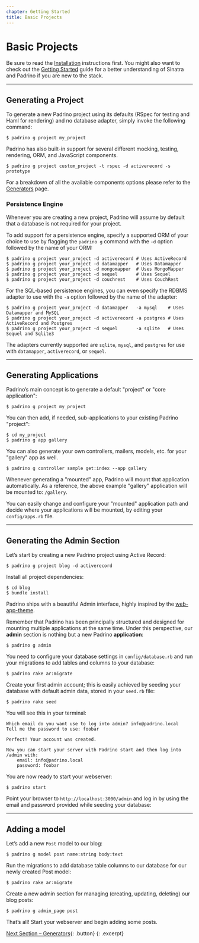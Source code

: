 ```yaml
---
chapter: Getting Started
title: Basic Projects
---
```


# Basic Projects

Be sure to read the [Installation](/guides/installation "Installation")
instructions first. You might also want to check out the
[Getting Started](/guides/getting-started "Getting Started") guide for a better
understanding of Sinatra and Padrino if you are new to the stack.

---


## Generating a Project

To generate a new Padrino project using its defaults (RSpec for testing and Haml
for rendering) and no database adapter, simply invoke the following command:


~~~ shell
$ padrino g project my_project
~~~


Padrino has also built-in support for several different mocking, testing,
rendering, ORM, and JavaScript components.


~~~ shell
$ padrino g project custom_project -t rspec -d activerecord -s prototype
~~~


For a breakdown of all the available components options please refer to the
[Generators](/guides/generators "Generators") page.


### Persistence Engine

Whenever you are creating a new project, Padrino will assume by default that a
database is not required for your project.

To add support for a persistence engine, specify a supported ORM of your choice
to use by flagging the `padrino g` command with the `-d` option followed by the
name of your ORM:


~~~ shell
$ padrino g project your_project -d activerecord # Uses ActiveRecord
$ padrino g project your_project -d datamapper   # Uses Datamapper
$ padrino g project your_project -d mongomapper  # Uses MongoMapper
$ padrino g project your_project -d sequel       # Uses Sequel
$ padrino g project your_project -d couchrest    # Uses CouchRest
~~~


For the SQL-based persistence engines, you can even specify the RDBMS adapter to
use with the `-a` option followed by the name of the adapter:


~~~ shell
$ padrino g project your_project -d datamapper   -a mysql    # Uses Datamapper and MySQL
$ padrino g project your_project -d activerecord -a postgres # Uses ActiveRecord and Postgres
$ padrino g project your_project -d sequel       -a sqlite   # Uses Sequel and Sqlite3
~~~


The adapters currently supported are `sqlite`, `mysql`, and `postgres` for use
with `datamapper`, `activerecord`, or `sequel`.

---


## Generating Applications

Padrino’s main concept is to generate a default "project" or "core application":


~~~ shell
$ padrino g project my_project
~~~


You can then add, if needed, sub-applications to your existing Padrino "project":


~~~ shell
$ cd my_project
$ padrino g app gallery
~~~


You can also generate your own controllers, mailers, models, etc. for your
"gallery" app as well.


~~~ shell
$ padrino g controller sample get:index --app gallery
~~~


Whenever generating a "mounted" app, Padrino will mount that application
automatically. As a reference, the above example "gallery" application will be
mounted to: `/gallery`.

You can easily change and configure your "mounted" application path and decide
where your applications will be mounted, by editing your `config/apps.rb` file.

---


## Generating the Admin Section

Let’s start by creating a new Padrino project using Active Record:


~~~ shell
$ padrino g project blog -d activerecord
~~~


Install all project dependencies:


~~~ shell
$ cd blog
$ bundle install
~~~


Padrino ships with a beautiful Admin interface, highly inspired by the
[web-app-theme](http://github.com/pilu/web-app-theme "web-app-theme").

Remember that Padrino has been principally structured and designed for mounting
multiple applications at the same time. Under this perspective, our **admin**
section is nothing but a new Padrino **application**:


~~~ shell
$ padrino g admin
~~~


You need to configure your database settings in `config/database.rb` and run
your migrations to add tables and columns to your database:


~~~ shell
$ padrino rake ar:migrate
~~~


Create your first admin account; this is easily achieved by seeding your
database with default admin data, stored in your `seed.rb` file:


~~~ shell
$ padrino rake seed
~~~


You will see this in your terminal:


~~~ shell
Which email do you want use to log into admin? info@padrino.local
Tell me the password to use: foobar

Perfect! Your account was created.

Now you can start your server with Padrino start and then log into /admin with:
    email: info@padrino.local
    password: foobar
~~~


You are now ready to start your webserver:


~~~ shell
$ padrino start
~~~

Point your browser to `http://localhost:3000/admin` and log in by using the
email and password provided while seeding your database:

---


## Adding a model

Let’s add a new `Post` model to our blog:


~~~ shell
$ padrino g model post name:string body:text
~~~


Run the migrations to add database table columns to our database for our newly
created Post model:


~~~ shell
$ padrino rake ar:migrate
~~~


Create a new admin section for managing (creating, updating, deleting) our blog
posts:


~~~ shell
$ padrino g admin_page post
~~~


That’s all! Start your webserver and begin adding some posts.

[Next Section &ndash; Generators](/guides/generators){: .button}
{: .excerpt}
